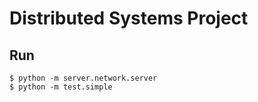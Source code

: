 # Distributed Systems Project

## Run

```
$ python -m server.network.server
$ python -m test.simple
```

